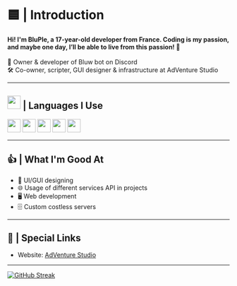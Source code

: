 # 🟦 | Introduction

**Hi! I'm BluPle, a 17-year-old developer from France. Coding is my passion, and maybe one day, I’ll be able to live from this passion! 💪**  
<br>
👑 Owner & developer of Bluw bot on Discord  
🛠️ Co-owner, scripter, GUI designer & infrastructure at AdVenture Studio

---

## <img src="https://cdn-icons-png.flaticon.com/512/174/174854.png" width="30" height="30"> | Languages I Use

<img src="https://upload.wikimedia.org/wikipedia/commons/6/62/CSS3_logo.svg" width="30" height="30">  
<img src="https://upload.wikimedia.org/wikipedia/commons/6/6a/JavaScript-logo.png" width="30" height="30">  
<img src="https://upload.wikimedia.org/wikipedia/commons/thumb/c/c3/Python-logo-notext.svg/1200px-Python-logo-notext.svg.png" width="30" height="30">  
<img src="https://cdn.icon-icons.com/icons2/2415/PNG/512/csharp_plain_logo_icon_146577.png" width="30" height="30">  
<img src="https://upload.wikimedia.org/wikipedia/commons/thumb/c/cf/Lua-Logo.svg/600px-Lua-Logo.svg.png" width="30" height="30">

---

## 👍 | What I'm Good At

- 🎨 UI/GUI designing  
- 🌐 Usage of different services API in projects  
- 🖥️ Web development
- 🗄️ Custom costless servers

---

## 🔗 | Special Links

- Website: [AdVenture Studio](https://advstudios.xyz/)

---

[![GitHub Streak](http://github-readme-streak-stats.herokuapp.com?user=BluPleThe0ne&theme=dark&background=000000)](https://git.io/streak-stats)
